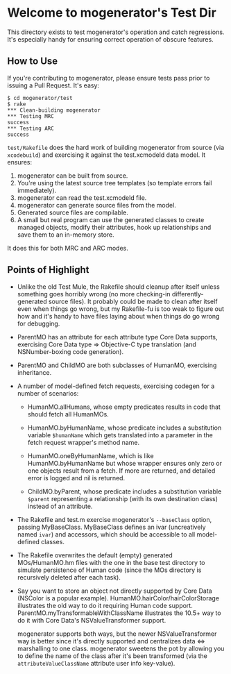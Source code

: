 Welcome to mogenerator's Test Dir
=================================

This directory exists to test mogenerator's operation and catch regressions. It's especially handy for ensuring correct operation of obscure features.

How to Use
----------

If you're contributing to mogenerator, please ensure tests pass prior to issuing a Pull Request. It's easy:

	$ cd mogenerator/test
	$ rake
	*** Clean-building mogenerator
	*** Testing MRC
	success
	*** Testing ARC
	success

`test/Rakefile` does the hard work of building mogenerator from source (via `xcodebuild`) and exercising it against the test.xcmodeld data model. It ensures:

1. mogenerator can be built from source.
2. You're using the latest source tree templates (so template errors fail immediately).
3. mogenerator can read the test.xcmodeld file.
4. mogenerator can generate source files from the model.
5. Generated source files are compilable.
6. A small but real program can use the generated classes to create managed objects, modify their attributes, hook up relationships and save them to an in-memory store.

It does this for both MRC and ARC modes.

Points of Highlight
-------------------

* Unlike the old Test Mule, the Rakefile should cleanup after itself unless something goes horribly wrong (no more checking-in differently-generated source files). It probably could be made to clean after itself even when things go wrong, but my Rakefile-fu is too weak to figure out how and it's handy to have files laying about when things do go wrong for debugging.

* ParentMO has an attribute for each attribute type Core Data supports, exercising Core Data type => Objective-C type translation (and NSNumber-boxing code generation).

* ParentMO and ChildMO are both subclasses of HumanMO, exercising inheritance.

* A number of model-defined fetch requests, exercising codegen for a number of scenarios:

	* HumanMO.allHumans, whose empty predicates results in code that should fetch all HumanMOs.

	* HumanMO.byHumanName, whose predicate includes a substitution variable `$humanName` which gets translated into a parameter in the fetch request wrapper's method name.

	* HumanMO.oneByHumanName, which is like HumanMO.byHumanName but whose wrapper ensures only zero or one objects result from a fetch. If more are returned, and detailed error is logged and nil is returned.

	* ChildMO.byParent, whose predicate includes a substitution variable `$parent` representing a relationship (with its own destination class) instead of an attribute.

* The Rakefile and test.m exercise mogenerator's `--baseClass` option, passing MyBaseClass. MyBaseClass defines an ivar (uncreatively named `ivar`) and accessors, which should be accessible to all model-defined classes.

* The Rakefile overwrites the default (empty) generated MOs/HumanMO.hm files with the one in the base test directory to simulate persistence of Human code (since the MOs directory is recursively deleted after each task).

* Say you want to store an object not directly supported by Core Data (NSColor is a popular example). HumanMO.hairColor/hairColorStorage illustrates the old way to do it requiring Human code support. ParentMO.myTransformableWithClassName illustrates the 10.5+ way to do it with Core Data's NSValueTransformer support.

  mogenerator supports both ways, but the newer NSValueTransformer way is better since it's directly supported and centralizes data <=> marshalling to one class. mogenerator sweetens the pot by allowing you to define the name of the class after it's been transformed (via the `attributeValueClassName` attribute user info key-value).